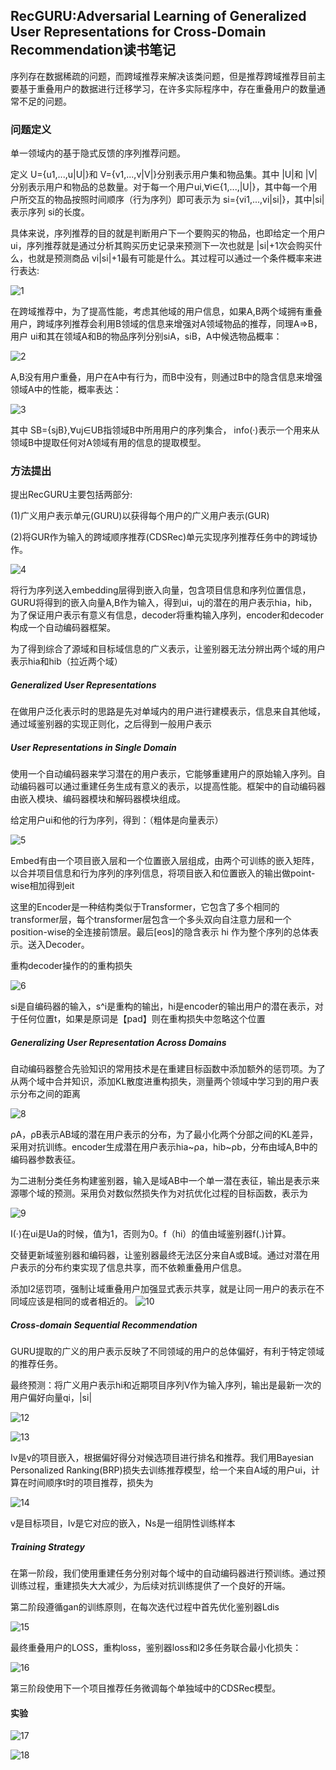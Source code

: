 ## RecGURU:Adversarial Learning of Generalized User Representations for Cross-Domain Recommendation读书笔记

序列存在数据稀疏的问题，而跨域推荐来解决该类问题，但是推荐跨域推荐目前主要基于重叠用户的数据进行迁移学习，在许多实际程序中，存在重叠用户的数量通常不足的问题。

### 问题定义

单一领域内的基于隐式反馈的序列推荐问题。

定义 U={u1,...,u|U|}和 V={v1,...,v|V|}分别表示用户集和物品集。其中 |U|和 |V|分别表示用户和物品的总数量。对于每一个用户ui,∀i∈{1,...,|U|}，其中每一个用户所交互的物品按照时间顺序（行为序列）即可表示为 si={vi1,...,vi|si|}，其中|si|表示序列 si的长度。

具体来说，序列推荐的目的就是判断用户下一个要购买的物品，也即给定一个用户 ui，序列推荐就是通过分析其购买历史记录来预测下一次也就是 |si|+1次会购买什么，也就是预测商品 vi|si|+1最有可能是什么。其过程可以通过一个条件概率来进行表达:

![1](https://user-images.githubusercontent.com/91814991/194822505-02f52161-a7bf-4ff0-9ad4-b0cf39b7b53b.png)

在跨域推荐中，为了提高性能，考虑其他域的用户信息，如果A,B两个域拥有重叠用户，跨域序列推荐会利用B领域的信息来增强对A领域物品的推荐，同理A=>B，用户 ui和其在领域A和B的物品序列分别siA，siB，A中候选物品概率：

![2](https://user-images.githubusercontent.com/91814991/194822537-25d1aff3-59c7-4f56-9076-3112371c0cb9.png)

A,B没有用户重叠，用户在A中有行为，而B中没有，则通过B中的隐含信息来增强领域A中的性能，概率表达：

![3](https://user-images.githubusercontent.com/91814991/194822559-dad32d47-1851-4590-9449-004b59352989.png)

其中 SB={sjB},∀uj∈UB指领域B中所用用户的序列集合， info(·)表示一个用来从领域B中提取任何对A领域有用的信息的提取模型。

### 方法提出

提出RecGURU主要包括两部分:

(1)广义用户表示单元(GURU)以获得每个用户的广义用户表示(GUR)

(2)将GUR作为输入的跨域顺序推荐(CDSRec)单元实现序列推荐任务中的跨域协作。

![4](https://user-images.githubusercontent.com/91814991/194822592-954c250e-5660-443a-a136-4b3c9fb7ef68.png)

将行为序列送入embedding层得到嵌入向量，包含项目信息和序列位置信息，GURU将得到的嵌入向量A,B作为输入，得到ui，uj的潜在的用户表示hia，hib，为了保证用户表示有意义有信息，decoder将重构输入序列，encoder和decoder构成一个自动编码器框架。

为了得到综合了源域和目标域信息的广义表示，让鉴别器无法分辨出两个域的用户表示hia和hib（拉近两个域）

##### Generalized User Representations

在做用户泛化表示时的思路是先对单域内的用户进行建模表示，信息来自其他域，通过域鉴别器的实现正则化，之后得到一般用户表示

##### User Representations in Single Domain

使用一个自动编码器来学习潜在的用户表示，它能够重建用户的原始输入序列。自动编码器可以通过重建任务生成有意义的表示，以提高性能。框架中的自动编码器由嵌入模块、编码器模块和解码器模块组成。

给定用户ui和他的行为序列，得到：（粗体是向量表示）

![5](https://user-images.githubusercontent.com/91814991/194822634-2d3b870d-36d5-485f-a812-9b3a9ff5cfe6.png)

Embed有由一个项目嵌入层和一个位置嵌入层组成，由两个可训练的嵌入矩阵，以合并项目信息和行为序列的序列信息，将项目嵌入和位置嵌入的输出做point-wise相加得到eit

这里的Encoder是一种结构类似于Transformer，它包含了多个相同的transformer层，每个transformer层包含一个多头双向自注意力层和一个position-wise的全连接前馈层。最后[eos]的隐含表示 hi 作为整个序列的总体表示。送入Decoder。

重构decoder操作的的重构损失

![6](https://user-images.githubusercontent.com/91814991/194822652-c3e57b51-66fc-440a-96ba-30c0a49aa112.png)

si是自编码器的输入，s^i是重构的输出，hi是encoder的输出用户的潜在表示，对于任何位置t，如果是原词是【pad】则在重构损失中忽略这个位置

##### Generalizing User Representation Across Domains

自动编码器整合先验知识的常用技术是在重建目标函数中添加额外的惩罚项。为了从两个域中合并知识，添加KL散度进重构损失，测量两个领域中学习到的用户表示分布之间的距离

![8](https://user-images.githubusercontent.com/91814991/194822671-6b082051-41b2-4b2c-9f75-8d0c3a6c4857.png)

ρA，ρB表示AB域的潜在用户表示的分布，为了最小化两个分部之间的KL差异，采用对抗训练。encoder生成潜在用户表示hia~ρa，hib~ρb，分布由域A,B中的编码器参数表征。

为二进制分类任务构建鉴别器，输入是域AB中一个单一潜在表征，输出是表示来源哪个域的预测。采用负对数似然损失作为对抗优化过程的目标函数，表示为

![9](https://user-images.githubusercontent.com/91814991/194822681-303fb51e-73df-48f5-92d0-8503bd212138.png)

I(·)在ui是Ua的时候，值为1，否则为0。f（hi）的值由域鉴别器f(.)计算。

交替更新域鉴别器和编码器，让鉴别器最终无法区分来自A或B域。通过对潜在用户表示的分布约束实现了信息共享，而不依赖重叠用户信息。

添加l2惩罚项，强制让域重叠用户加强显式表示共享，就是让同一用户的表示在不同域应该是相同的或者相近的。
![10](https://user-images.githubusercontent.com/91814991/194822835-8f3a92d9-d155-490f-ad30-3dea721d6a7b.png)


##### Cross-domain Sequential Recommendation

GURU提取的广义的用户表示反映了不同领域的用户的总体偏好，有利于特定领域的推荐任务。

最终预测：将广义用户表示hi和近期项目序列V作为输入序列，输出是最新一次的用户偏好向量qi，|si|

![12](https://user-images.githubusercontent.com/91814991/194822861-d0b507db-b4d3-473a-bf68-4112f073f97a.png)

![13](https://user-images.githubusercontent.com/91814991/194822880-0eba6029-f4a9-49cb-9738-0784bb4b0bb5.png)

Iv是v的项目嵌入，根据偏好得分对候选项目进行排名和推荐。我们用Bayesian Personalized Ranking(BRP)损失去训练推荐模型，给一个来自A域的用户ui，计算在时间顺序t时的项目推荐，损失为

![14](https://user-images.githubusercontent.com/91814991/194822896-7da3490f-6e88-4fe7-8210-8ceba8086edf.png)

v是目标项目，Iv是它对应的嵌入，Ns是一组阴性训练样本

##### Training Strategy

在第一阶段，我们使用重建任务分别对每个域中的自动编码器进行预训练。通过预训练过程，重建损失大大减少，为后续对抗训练提供了一个良好的开端。

第二阶段遵循gan的训练原则，在每次迭代过程中首先优化鉴别器Ldis

![15](https://user-images.githubusercontent.com/91814991/194822912-732e1e1c-3338-4a88-bd16-15f64c784a71.png)

最终重叠用户的LOSS，重构loss，鉴别器loss和l2多任务联合最小化损失：

![16](https://user-images.githubusercontent.com/91814991/194822935-65996692-d739-431f-94dc-a30bb0322f17.png)

第三阶段使用下一个项目推荐任务微调每个单独域中的CDSRec模型。

#### 实验

![17](https://user-images.githubusercontent.com/91814991/194822952-c4ac8365-c865-43ff-9328-8a8dec27b9b7.png)

![18](https://user-images.githubusercontent.com/91814991/194822963-e93aea7c-6cab-4bfa-9123-5c13f418d63e.png)

